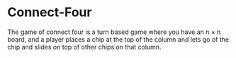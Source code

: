 # Connect-Four
The game of connect four is a turn based game where you have an n × n board, and a player places a chip at the top of the column and lets go of the chip and slides on top of other chips on that column. 
